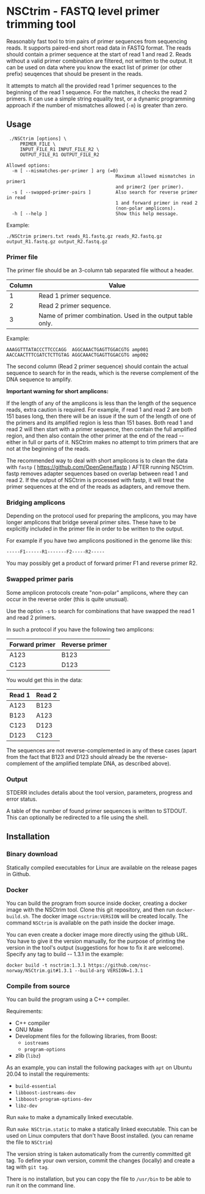 # NSCtrim - FASTQ level primer trimming tool

Reasonably fast tool to trim pairs of primer sequences from sequencing reads.
It supports paired-end short read data in FASTQ format. The reads should contain
a primer sequence at the start of read 1 and read 2. Reads without a valid
primer combination are filtered, not written to the output. It can be used on
data where you know the exact list of primer (or other prefix) seuqences that
should be present in the reads.

It attempts to match all the provided read 1 primer sequences to the beginning of
the read 1 sequence. For the matches, it checks the read 2 primers. It can use a
simple string equality test, or a dynamic programming approach if the number of 
mismatches allowed (`-m`) is greater than zero.



## Usage

```
 ./NSCtrim [options] \
     PRIMER_FILE \
     INPUT_FILE_R1 INPUT_FILE_R2 \
     OUTPUT_FILE_R1 OUTPUT_FILE_R2 

Allowed options:
  -m [ --mismatches-per-primer ] arg (=0)
                                        Maximum allowed mismatches in primer1 
                                        and primer2 (per primer).
  -s [ --swapped-primer-pairs ]         Also search for reverse primer in read 
                                        1 and forward primer in read 2 
                                        (non-polar amplicons).
  -h [ --help ]                         Show this help message.

```

Example:
```
./NSCtrim primers.txt reads_R1.fastq.gz reads_R2.fastq.gz output_R1.fastq.gz output_R2.fastq.gz
```

### Primer file

The primer file should be an 3-column tab separated file without a header. 

| Column | Value        |
|--------|--------------|
| 1     | Read 1 primer sequence. |
| 2     | Read 2 primer sequence. |
| 3     | Name of primer combination. Used in the output table only. |

Example:

```
AAAGGTTTATACCCTTCCCAGG  AGGCAAACTGAGTTGGACGTG amp001
AACCAACTTTCGATCTCTTGTAG AGGCAAACTGAGTTGGACGTG amp002
```

The second column (Read 2 primer sequence) should contain the actual sequence to search for in
the reads, which is the reverse complement of the DNA sequence to amplify.

**Important warning for short amplicons:** 

If the length of any of the amplicons is less than the length of the sequence reads, extra caution
is required. For example, if read 1 and read 2 are both 151 bases long, then there will be an issue
if the sum of the length of one of the primers and its amplified region is less than 151 bases.
Both read 1 and read 2 will then start with a primer sequence, then contain the full
amplified region, and then also contain the other primer at the end of the read -- either in full or
parts of it. NSCtrim makes no attempt to trim primers that are not at the beginning of the reads.

The recommended way to deal with short amplicons is to clean the data with `fastp` 
( https://github.com/OpenGene/fastp ) AFTER running NSCtrim. fastp removes adapter sequences based
on overlap between read 1 and read 2. If the output of NSCtrim is processed with fastp, it will
treat the primer sequences at the end of the reads as adapters, and remove them.


### Bridging amplicons

Depending on the protocol used for preparing the amplicons, you may have longer amplicons
that bridge several primer sites. These have to be explicitly included in the primer file in order to
be written to the output.

For example if you have two amplicons positioned in the genome like this:
```
-----F1------R1-------F2-----R2-----
```
You may possibly get a product of forward primer F1 and reverse primer R2.


### Swapped primer paris

Some amplicon protocols create "non-polar" amplicons, where they can occur in the reverse
order (this is quite unusual).

Use the option `-s` to search for combinations that have swapped the read 1 and read 2 primers.

In such a protocol if you have the following two amplicons:

| Forward primer | Reverse primer        |
|--------|--------------|
| A123   | B123 |
| C123   | D123 |


You would get this in the data:

| Read 1 | Read 2   |
|--------|------|
| A123   | B123 |
| B123   | A123 |
| C123   | D123 |
| D123   | C123 |

The sequences are not reverse-complemented in any of these cases (apart from the fact that
B123 and D123 should already be the reverse-complement of the amplified template DNA, as
described above).


### Output

STDERR includes detalis about the tool version, parameters, progress and error status.

A table of the number of found primer sequences is written to STDOUT. This can optionally
be redirected to a file using the shell.


## Installation

### Binary download

Statically compiled executables for Linux are available on the release pages in Github.

### Docker

You can build the program from source inside docker, creating a docker image with the NSCtrim tool.
Clone this git repository, and then run `docker-build.sh`. The docker image `nsctrim:VERSION` will be created locally.
The command `NSCtrim` is available on the path inside the docker image.

You can even create a docker image more directly using the github URL. You have to give it the version manually, for the purpose of printing the version in the tool's output (suggestions for how to fix it are welcome). Specify any tag to build -- 1.3.1 in the example:

```
docker build -t nsctrim:1.3.1 https://github.com/nsc-norway/NSCtrim.git#1.3.1 --build-arg VERSION=1.3.1
```

### Compile from source

You can build the program using a C++ compiler.

Requirements:

* C++ compiler
* GNU Make
* Development files for the following libraries, from Boost:
    * `iostreams`
    * `program-options`
* zlib (`libz`)

As an example, you can install the following packages with `apt` on Ubuntu 20.04 to install the requirements:

* `build-essential`
* `libboost-iostreams-dev`
* `libboost-program-options-dev`
* `libz-dev`


Run `make` to make a dynamically linked executable.

Run `make NSCtrim.static` to make a statically linked executable. This can be used on Linux computers that don't have Boost installed. (you can rename the file to `NSCtrim`)

The version string is taken automatically from the currently committed git tag. To define your own version, commit the changes (locally) and create a tag with `git tag`.

There is no installation, but you can copy the file to `/usr/bin` to be able to run it on the command line.
